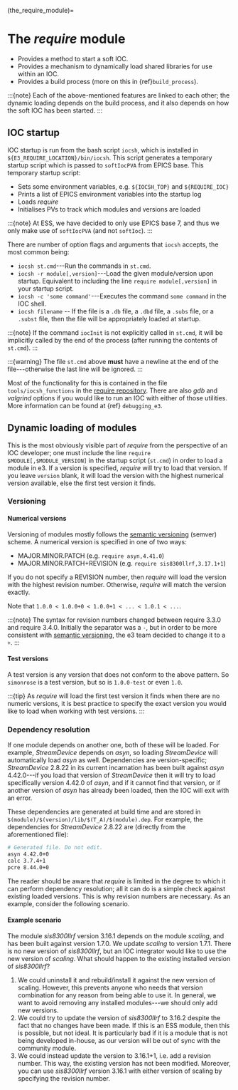 (the_require_module)=

# The *require* module

* Provides a method to start a soft IOC.
* Provides a mechanism to dynamically load shared libraries for use within an
  IOC.
* Provides a build process (more on this in {ref}`build_process`).

:::{note}
Each of the above-mentioned features are linked to each other; the dynamic
loading depends on the build process, and it also depends on how the soft IOC
has been started.
:::

## IOC startup

IOC startup is run from the bash script `iocsh`, which is installed in
`${E3_REQUIRE_LOCATION}/bin/iocsh`. This script generates a temporary
startup script which is passed to `softIocPVA` from EPICS base. This temporary
startup script:

* Sets some environment variables, e.g. `${IOCSH_TOP}` and `${REQUIRE_IOC}`
* Prints a list of EPICS environment variables into the startup log
* Loads *require*
* Initialises PVs to track which modules and versions are loaded

:::{note}
At ESS, we have decided to only use EPICS base 7, and thus we only make use of
`softIocPVA` (and not `softIoc`).
:::

There are number of option flags and arguments that `iocsh` accepts, the
most common being:

* `iocsh st.cmd`---Run the commands in `st.cmd`.
* `iocsh -r module[,version]`---Load the given module/version upon startup.
  Equivalent to including the line `require module[,version]` in your startup
  script.
* `iocsh -c 'some command'`---Executes the command `some command` in the
  IOC shell.
* `iocsh filename` -- If the file is a `.db` file, a `.dbd` file, a `.subs`
  file, or a `.subst` file, then the file will be appropriately loaded at
  startup.

:::{note}
If the command `iocInit` is not explicitly called in `st.cmd`, it will be
implicitly called by the end of the process (after running the contents of
`st.cmd`).
:::

:::{warning}
The file `st.cmd` above **must** have a newline at the end of the
file---otherwise the last line will be ignored.
:::

Most of the functionality for this is contained in the file
`tools/iocsh_functions` in the [require repository](https://gitlab.esss.lu.se/e3/e3-require).
There are also *gdb* and *valgrind* options if you would like to run an IOC with
either of those utilities. More information can be found at {ref} `debugging_e3`.

## Dynamic loading of modules

This is the most obviously visible part of *require* from the perspective of an
IOC developer; one must include the line `require $MODULE[,$MODULE_VERSION]` in
the startup script (`st.cmd`) in order to load a module in e3. If a version is
specified, *require* will try to load that version. If you leave `version`
blank, it will load the version with the highest numerical version available,
else the first test version it finds.

### Versioning

#### Numerical versions

Versioning of modules mostly follows the [semantic
versioning](https://semver.org/) (semver) scheme. A numerical version is
specified in one of two ways:

* MAJOR.MINOR.PATCH (e.g. `require asyn,4.41.0`)
* MAJOR.MINOR.PATCH+REVISION (e.g. `require sis8300llrf,3.17.1+1`)

If you do not specify a REVISION number, then *require* will load the version with
the highest revision number. Otherwise, *require* will match the version exactly.

Note that `1.0.0 < 1.0.0+0 < 1.0.0+1 < ... < 1.0.1 < ...`.

:::{note}
The syntax for revision numbers changed between require 3.3.0 and require 3.4.0.
Initially the separator was a `-`, but in order to be more consistent with
[semantic versioning](https://semver.org/), the e3 team decided to change it to
a `+`.
:::

#### Test versions

A test version is any version that does not conform to the above pattern. So
`simonrose` is a test version, but so is `1.0.0-test` or even `1.0`.

:::{tip}
As *require* will load the first test version it finds when there are no numeric
versions, it is best practice to specify the exact version you would like to
load when working with test versions.
:::

### Dependency resolution

If one module depends on another one, both of these will be loaded. For example,
*StreamDevice* depends on *asyn*, so loading *StreamDevice* will automatically
load *asyn* as well. Dependencies are version-specific; *StreamDevice* 2.8.22 in
its current incarnation has been built against *asyn* 4.42.0---if you load that
version of *StreamDevice* then it will try to load specifically version 4.42.0
of *asyn*, and if it cannot find that version, or if another version of *asyn*
has already been loaded, then the IOC will exit with an error.

These dependencies are generated at build time and are stored in
`$(module)/$(version)/lib/$(T_A)/$(module).dep`. For example, the dependencies
for *StreamDevice* 2.8.22 are (directly from the aforementioned file):

```bash
# Generated file. Do not edit.
asyn 4.42.0+0
calc 3.7.4+1
pcre 8.44.0+0
```

The reader should be aware that *require* is limited in the degree to which it
can perform dependency resolution; all it can do is a simple check against
existing loaded versions. This is why revision numbers are necessary. As an
example, consider the following scenario.

#### Example scenario

The module *sis8300llrf* version 3.16.1 depends on the module *scaling*, and has
been built against version 1.7.0. We update *scaling* to version 1.7.1. There is
no new version of *sis8300llrf*, but an IOC integrator would like to use the new
version of *scaling*. What should happen to the existing installed version of
*sis8300llrf*?

1. We could uninstall it and rebuild/install it against the new version of
   scaling. However, this prevents anyone who needs that version combination for
   any reason from being able to use it. In general, we want to avoid removing
   any installed modules---we should only add new versions.
2. We could try to update the version of *sis8300llrf* to 3.16.2 despite the
   fact that no changes have been made. If this is an ESS module, then this is
   possible, but not ideal. It is particularly bad if it is a module that is not
   being developed in-house, as our version will be out of sync with the
   community module.
3. We could instead update the version to 3.16.1+1, i.e. add a revision number.
   This way, the existing version has not been modified. Moreover, you can use
   *sis8300llrf* version 3.16.1 with either version of scaling by specifying the
   revision number.
